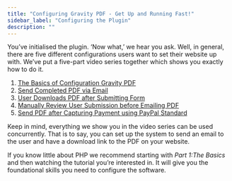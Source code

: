 ```yaml
---
title: "Configuring Gravity PDF - Get Up and Running Fast!"
sidebar_label: "Configuring the Plugin"
description: ""
---
```


You’ve initialised the plugin. ‘Now what,’ we hear you ask. Well, in general, there are five different configurations users want to set their website up with. We’ve put a five-part video series together which shows you exactly how to do it.

<ol>  <li>  <a href="/v3/getting-started-with-gravity-pdf-configuration/basic-configuration-video-part-one/">The Basics of Configuration Gravity PDF</a>  </li>  <li>  <a href="/v3/getting-started-with-gravity-pdf-configuration/how-to-automated-pdf-email-part-two/">Send Completed PDF via Email</a>  </li>  <li>  <a href="/v3/getting-started-with-gravity-pdf-configuration/how-to-allow-user-pdf-downloads-video-part-three/">User Downloads PDF after Submitting Form</a>  </li>  <li>  <a href="/v3/getting-started-with-gravity-pdf-configuration/how-to-manual-review-before-pdf-email-part-four/">Manually Review User Submission before Emailing PDF</a>  </li>  <li>  <a href="/v3/getting-started-with-gravity-pdf-configuration/send-pdf-after-accepting-payment-video-part-five/">Send PDF after Capturing Payment using PayPal Standard</a>  </li>  </ol>

Keep in mind, everything we show you in the video series can be used concurrently. That is to say, you can set up the system to send an email to the user and have a download link to the PDF on your website.

If you know little about PHP we recommend starting with <em>Part 1:The Basics</em> and then watching the tutorial you’re interested in. It will give you the foundational skills you need to configure the software.<br/>


